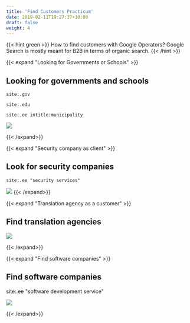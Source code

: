 ```yaml
---
title: 'Find Customers Practicum'
date: 2019-02-11T19:27:37+10:00
draft: false
weight: 4
---
```



{{< hint green >}}
How to find customers with Google Operators? Google Search is mostly meant for B2B in terms of organic search.
{{< /hint >}}

{{< expand "Looking for Governments or Schools" >}}
## Looking for governments and schools


`site:.gov`

`site:.edu`

`site:.ee intitle:municipality`

![](/2020-04-28-19-37-31.png)


{{< /expand>}}

{{< expand "Security company as client" >}}
## Look for security companies
`site:.ee "security services"`

![](/2020-04-28-19-40-12.png)
{{< /expand>}}

{{< expand "Translation agency as a customer" >}}
## Find translation agencies

![](/2020-04-28-19-43-43.png)

{{< /expand>}}

{{< expand "Find software companies" >}}
## Find software companies

site:.ee "software development service"

![](/2020-04-28-19-45-14.png)

{{< /expand>}}